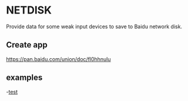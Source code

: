 # NETDISK

Provide data for some weak input devices to save to Baidu network disk.

## Create app

https://pan.baidu.com/union/doc/fl0hhnulu


## examples

-[test](./examples/test)
